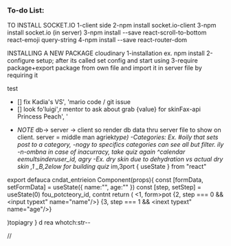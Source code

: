 ### To-do List:

TO INSTALL SOCKET.IO
1-client side
2-npm install socket.io-client
3-npm install socket.io (in server)
3-npm install --save
react-scroll-to-bottom react-emoji query-string
4-npm install --save
react-router-dom

INSTALLING A NEW PACKAGE
cloudinary
1-installation ex. npm install
2-configure setup; after its called set config and start using
3-require package+export package from own file and import it in server file by requiring it

test

- [] fix Kadia's VS', 'mario code / git issue
- [] look fo'luigi',r mentor to ask about grab {value} for skinFax-api
  Princess Peach', '

* _NOTE_ db-> server -> client so render db data thru server file to show on client. server = middle man
  agriek*type)
  -Categories: Ex. #oily that sets post to a category,
  -nogy to specifics categories can see all but filter.
  ily
  -n-ombna
  in case of inacurracy, take quiz again
  ^calendar eemultsinderuser_id, agry
  -Ex. dry skin due to dehydration vs actual dry skin
  ,1
  \_B,2elow for building quiz*
  im,3port { useState } from "react"

export defauca cndat_entrieion Component(props){
const [formData, setFormData] = useState({
name:"",
age:""
})
const [step, setStep] = useState(0)
fou_potcteory_id, contnt
return (
<1, form>pot
{2, step === 0 && <input typext" name="name"/>}
{3, step === 1 && <inext typext" name="age"/>}

</form>
)topiagry
}
d rea whotch:str--

//
